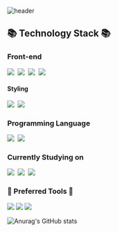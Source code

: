 ![header](https://capsule-render.vercel.app/api?type=waving&color=auto&height=300&section=header&text=YUJIN's%20GITHUB%&fontSize=60)

<h2 align="start">📚 Technology Stack 📚 </h2>

### Front-end
<p>
  <img src="https://img.shields.io/badge/Html5-e34f26?style=flat-square&logo=html5&logoColor=white"/>&nbsp 
  <img src="https://img.shields.io/badge/JavaScript-F7DF1E?style=flat-square&logo=Javascript&logoColor=ffffff"/>&nbsp  
  <img src="https://img.shields.io/badge/TypeScript-3178C6?style=flat-squaree&logo=TypeScript&logoColor=ffffff"/>&nbsp   
  <img src="https://img.shields.io/badge/React-61DAFB?style=flat-square&logo=React&logoColor=ffffff"/>&nbsp  
</p>

#### Styling
<p>
  <img src="https://img.shields.io/badge/Css-1572B6?style=flat-square&logo=css3&logoColor=white"/>&nbsp 
  <img src="https://img.shields.io/badge/Tailwind-06B6D4?style=flat-square&logo=tailwindCss&logoColor=white"/>&nbsp 
</p>

### Programming Language
<p>
  <img src="https://img.shields.io/badge/C-A8B9CC?style=flat-square&logo=C&logoColor=white"/>&nbsp 
  <img src="https://img.shields.io/badge/Python-3766AB?style=flat-square&logo=Python&logoColor=white"/>&nbsp 
</p>

### Currently Studying on
<p>
  <img src="https://img.shields.io/badge/TypeScript-3178C6?style=flat-squaree&logo=TypeScript&logoColor=ffffff"/>&nbsp   
  <img src="https://img.shields.io/badge/React-61DAFB?style=flat-square&logo=React&logoColor=ffffff"/>&nbsp  
  <img src="https://img.shields.io/badge/Redux-764ABC?style=flat-square&logo=redux&logoColor=white"/>&nbsp 
</p>

### 📝 Preferred Tools 📝
<p>
  <img src="https://img.shields.io/badge/Github-181717?style=flat-square&logo=Github&logoColor=ffffff"/>
  <img src="https://img.shields.io/badge/Notion-000000?style=flat-square&logo=Notion&logoColor=ffffff"/>
  <img src="https://img.shields.io/badge/Figma-F24E1E?style=flat-square&logo=Figma&logoColor=ffffff"/>
</p>

![Anurag's GitHub stats](https://github-readme-stats.vercel.app/api?username=yujin5959&show_icons=true&theme=dark)
<!--
**yujin5959/yujin5959** is a ✨ _special_ ✨ repository because its `README.md` (this file) appears on your GitHub profile.

Here are some ideas to get you started:

- 🔭 I’m currently working on ...
- 🌱 I’m currently learning ...
- 👯 I’m looking to collaborate on ...
- 🤔 I’m looking for help with ...
- 💬 Ask me about ...
- 📫 How to reach me: ...
- 😄 Pronouns: ...
- ⚡ Fun fact: ...
-->
